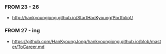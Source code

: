 ### FROM 23 - 26
* http://hankyoungjong.github.io/StartHacKyoung(Portfolio)/
### FROM 27 - ing
* https://github.com/HanKyoungJong/hankyoungjong.github.io/blob/master/ToCareer.md
